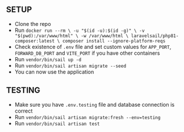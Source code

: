 
## SETUP

- Clone the repo
- Run `docker run --rm \
  -u "$(id -u):$(id -g)" \
  -v "$(pwd):/var/www/html" \
  -w /var/www/html \
  laravelsail/php81-composer:latest \
  composer install --ignore-platform-reqs`
- Check existence of `.env` file and set custom values for `APP_PORT`, `FORWARD_DB_PORT` and `VITE_PORT` if you have other containers
- Run `vendor/bin/sail up -d`
- Run `vendor/bin/sail artisan migrate --seed`
- You can now use the application

## TESTING
- Make sure you have `.env.testing` file and database connection is correct
- Run `vendor/bin/sail artisan migrate:fresh --env=testing`
- Run `vendor/bin/sail artisan test`
